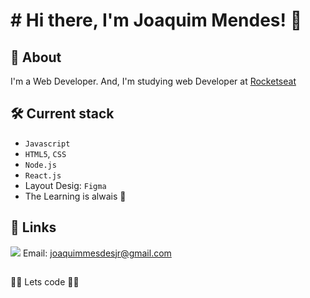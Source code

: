 
# # Hi there, I'm Joaquim Mendes! 👋


## 🚀 About
I'm a Web Developer. And, I'm studying web Developer at [Rocketseat](https://www.rocketseat.com.br/)


## 🛠 Current stack
- `Javascript`
- `HTML5`, `CSS`
- `Node.js`
- `React.js`
- Layout Desig: `Figma`
- The Learning is alwais  🧠

## 🔗 Links
[![](https://img.shields.io/badge/linkedin-0A66C2?style=for-the-badge&logo=linkedin&logoColor=white)](https://www.linkedin.com/in/joaquim-mendes-069771224/)
Email: joaquimmesdesjr@gmail.com

## 
🚀🚀 Lets code 🚀🚀

